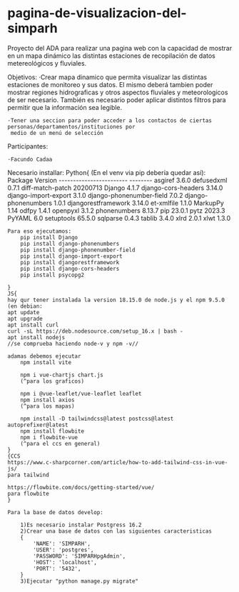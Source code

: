 # pagina-de-visualizacion-del-simparh
Proyecto del ADA para realizar una pagina web con la capacidad de mostrar en un mapa dinámico las distintas
estaciones de recopilación de datos metereológicos y fluviales. 

Objetivos:
	·Crear mapa dinamico que permita visualizar las distintas estaciones de monitoreo y sus datos.
	El mismo deberá tambien poder mostrar regiones hidrograficas y otros aspectos fluviales y meteorologicos
	de ser necesario. También es necesario poder aplicar distintos filtros para permitir que la información sea
	legible.
	
	·Tener una seccion para poder acceder a los contactos de ciertas personas/departamentos/instituciones por
	 medio de un menú de selección

Participantes:

	·Facundo Cadaa

Necesario installar:
	Python{
	(En el venv via pip debería quedar así):
		Package                  Version
		------------------------ --------
		asgiref                  3.6.0
		defusedxml               0.7.1
		diff-match-patch         20200713
		Django                   4.1.7
		django-cors-headers      3.14.0
		django-import-export     3.1.0
		django-phonenumber-field 7.0.2
		django-phonenumbers      1.0.1
		djangorestframework      3.14.0
		et-xmlfile               1.1.0
		MarkupPy                 1.14
		odfpy                    1.4.1
		openpyxl                 3.1.2
		phonenumbers             8.13.7
		pip                      23.0.1
		pytz                     2023.3
		PyYAML                   6.0
		setuptools               65.5.0
		sqlparse                 0.4.3
		tablib                   3.4.0
		xlrd                     2.0.1
		xlwt                     1.3.0

	Para eso ejecutamos:
		pip install Django
		pip install django-phonenumbers
		pip install django-phonenumber-field
		pip install django-import-export
		pip install djangorestframework
		pip install django-cors-headers
		pip install psycopg2

	}
	JS{
	hay qur tener instalada la version 18.15.0 de node.js y el npm 9.5.0
	(en debian:
	apt update
	apt upgrade
	apt install curl
	curl -sL https://deb.nodesource.com/setup_16.x | bash -
	apt install nodejs
	//se comprueba haciendo node-v y npm -v//
	
	adamas debemos ejecutar
		npm install vite

		npm i vue-chartjs chart.js
		(^para los graficos)
		
		npm i @vue-leaflet/vue-leaflet leaflet
		npm install axios
		(^para los mapas)
		
		npm install -D tailwindcss@latest postcss@latest autoprefixer@latest
		npm install flowbite
		npm i flowbite-vue
		(^para el ccs en general)
	}
	{CCS
	https://www.c-sharpcorner.com/article/how-to-add-tailwind-css-in-vue-js/
	para tailwind
	
	https://flowbite.com/docs/getting-started/vue/
	para flowbite
	}
	
	Para la base de datos develop:

		1)Es necesario instalar Postgress 16.2
		2)Crear una base de datos con las siguientes caracteristicas
		{
			'NAME': 'SIMPARH',
			'USER': 'postgres',
			'PASSWORD': 'SIMPARHpgAdmin',
			'HOST': 'localhost',
			'PORT': '5432',
		}
		3)Ejecutar "python manage.py migrate"


